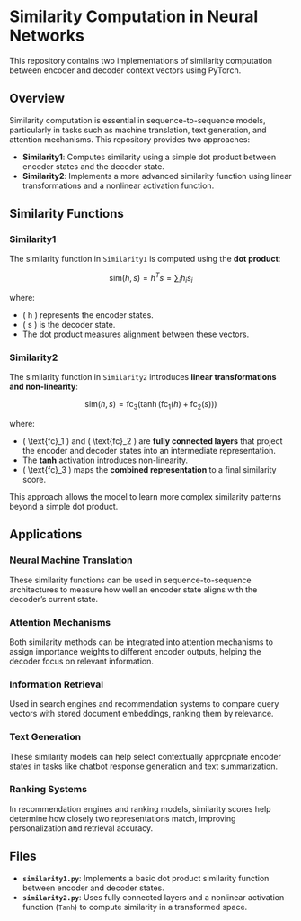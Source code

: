# Similarity Computation in Neural Networks

This repository contains two implementations of similarity computation between encoder and decoder context vectors using PyTorch.

## Overview

Similarity computation is essential in sequence-to-sequence models, particularly in tasks such as machine translation, text generation, and attention mechanisms. This repository provides two approaches:

- **Similarity1**: Computes similarity using a simple dot product between encoder states and the decoder state.
- **Similarity2**: Implements a more advanced similarity function using linear transformations and a nonlinear activation function.

## Similarity Functions

### **Similarity1**
The similarity function in `Similarity1` is computed using the **dot product**:

$$
\text{sim}(h, s) = h^T s = \sum_{i} h_i s_i
$$

where:
- \( h \) represents the encoder states.
- \( s \) is the decoder state.
- The dot product measures alignment between these vectors.



### **Similarity2**
The similarity function in `Similarity2` introduces **linear transformations and non-linearity**:

$$
\text{sim}(h, s) = \text{fc}_3 \left(\tanh\left(\text{fc}_1(h) + \text{fc}_2(s)\right)\right)
$$

where:
- \( \text{fc}_1 \) and \( \text{fc}_2 \) are **fully connected layers** that project the encoder and decoder states into an intermediate representation.
- The **tanh** activation introduces non-linearity.
- \( \text{fc}_3 \) maps the **combined representation** to a final similarity score.

This approach allows the model to learn more complex similarity patterns beyond a simple dot product.

## Applications

### **Neural Machine Translation**
These similarity functions can be used in sequence-to-sequence architectures to measure how well an encoder state aligns with the decoder’s current state.

### **Attention Mechanisms**
Both similarity methods can be integrated into attention mechanisms to assign importance weights to different encoder outputs, helping the decoder focus on relevant information.

### **Information Retrieval**
Used in search engines and recommendation systems to compare query vectors with stored document embeddings, ranking them by relevance.

### **Text Generation**
These similarity models can help select contextually appropriate encoder states in tasks like chatbot response generation and text summarization.

### **Ranking Systems**
In recommendation engines and ranking models, similarity scores help determine how closely two representations match, improving personalization and retrieval accuracy.

## Files

- **`similarity1.py`**: Implements a basic dot product similarity function between encoder and decoder states.
- **`similarity2.py`**: Uses fully connected layers and a nonlinear activation function (`Tanh`) to compute similarity in a transformed space.
